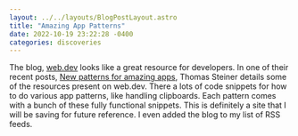```yaml
---
layout: ../../layouts/BlogPostLayout.astro
title: "Amazing App Patterns"
date: 2022-10-19 23:22:28 -0400
categories: discoveries
---
```


The blog, [web.dev](https://web.dev/) looks like a great resource for developers.
In one of their recent posts,
[New patterns for amazing apps](https://web.dev/new-patterns-for-amazing-apps/),
Thomas Steiner details some of the resources present on web.dev. There a lots of
code snippets for how to do various app patterns, like handling clipboards.
Each pattern comes with a bunch of these fully functional snippets. This is definitely
a site that I will be saving for future reference. I even added the blog to my
list of RSS feeds.
